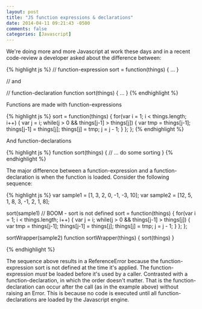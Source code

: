 ```yaml
---
layout: post
title: "JS function expressions & declarations"
date: 2014-04-11 09:21:43 -0500
comments: false
categories: [Javascript]
---
```

We're doing more and more Javascript at work these days and in a recent code-review a developer asked about the difference between:

{% highlight js %}
// function-expression
sort = function(things) { ... }

// and

// function-declaration
function sort(things) { ... }
{% endhighlight %}

Functions are made with function-expressions

{% highlight js %}
sort = function(things) {
	for(var i = 1; i < things.length; i++) {
		var j = i;
		while(j > 0 && things[j-1] > things[j]) {
			var tmp = things[j-1];
			things[j-1] = things[j];
			things[j] = tmp;
			j = j - 1;
		}
	};
};
{% endhighlight %}

And function-declarations

{% highlight js %}
function sort(things) {
	// ... do some sorting
}
{% endhighlight %}

The major difference between a function-expression and a function-declaration is when the function is loaded.  Consider the following sequence:

{% highlight js %}
var sample1 = [1, 3, 2, 0, -1, -3, 10];
var sample2 = [12, 5, 1, 8, 3, -1, 2, 1, 8];

sort(sample1) // BOOM - sort is not defined
sort = function(things) {
	for(var i = 1; i < things.length; i++) {
		var j = i;
		while(j > 0 && things[j-1] > things[j]) {
			var tmp = things[j-1];
			things[j-1] = things[j];
			things[j] = tmp;
			j = j - 1;
		}
	};
};

sortWrapper(sample2)
function sortWrapper(things) {
	sort(things)
}

{% endhighlight %}

The sequence above results in a ReferenceError because the function-expression sort is not defined at the time it's applied.  The function-expression *must* be loaded before it's used by a caller.  Contrasted with a function-declaration, in which the order doesn't matter.  That is the function-declaration can occur after the call (as in the example above) without raising an Error.  This is because no code is executed until all function-declarations are loaded by the Javascript engine.
